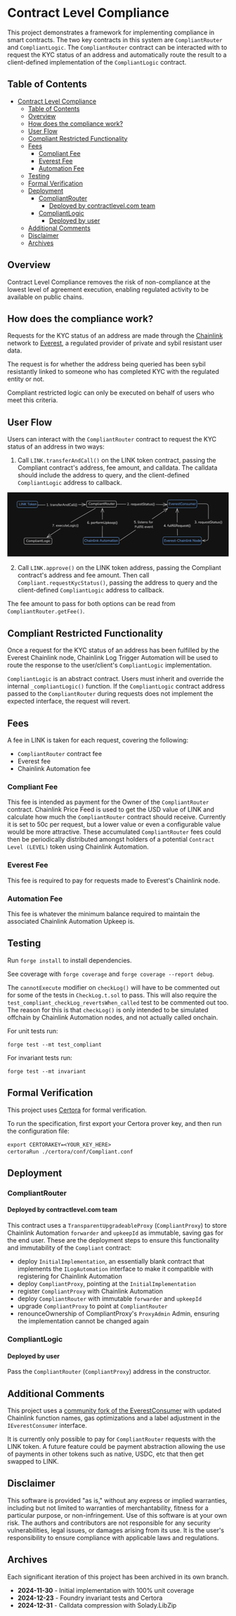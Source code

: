 # Contract Level Compliance

This project demonstrates a framework for implementing compliance in smart contracts. The two key contracts in this system are `CompliantRouter` and `CompliantLogic`. The `CompliantRouter` contract can be interacted with to request the KYC status of an address and automatically route the result to a client-defined implementation of the `CompliantLogic` contract.

## Table of Contents

- [Contract Level Compliance](#contract-level-compliance)
  - [Table of Contents](#table-of-contents)
  - [Overview](#overview)
  - [How does the compliance work?](#how-does-the-compliance-work)
  - [User Flow](#user-flow)
  - [Compliant Restricted Functionality](#compliant-restricted-functionality)
  - [Fees](#fees)
    - [Compliant Fee](#compliant-fee)
    - [Everest Fee](#everest-fee)
    - [Automation Fee](#automation-fee)
  - [Testing](#testing)
  - [Formal Verification](#formal-verification)
  - [Deployment](#deployment)
    - [CompliantRouter](#compliantrouter)
      - [Deployed by contractlevel.com team](#deployed-by-contractlevelcom-team)
    - [CompliantLogic](#compliantlogic)
      - [Deployed by user](#deployed-by-user)
  - [Additional Comments](#additional-comments)
  - [Disclaimer](#disclaimer)
  - [Archives](#archives)

## Overview

Contract Level Compliance removes the risk of non-compliance at the lowest level of agreement execution, enabling regulated activity to be available on public chains.

## How does the compliance work?

Requests for the KYC status of an address are made through the [Chainlink](https://docs.chain.link/) network to [Everest](https://developer.everest.org/#chainlink-access-to-everest-oracle), a regulated provider of private and sybil resistant user data.

The request is for whether the address being queried has been sybil resistantly linked to someone who has completed KYC with the regulated entity or not.

Compliant restricted logic can only be executed on behalf of users who meet this criteria.

## User Flow

Users can interact with the `CompliantRouter` contract to request the KYC status of an address in two ways:

1. Call `LINK.transferAndCall()` on the LINK token contract, passing the Compliant contract's address, fee amount, and calldata. The calldata should include the address to query, and the client-defined `CompliantLogic` address to callback.

![System Architecture](./diagrams/contract-level-compliance.png)

2. Call `LINK.approve()` on the LINK token address, passing the Compliant contract's address and fee amount. Then call `Compliant.requestKycStatus()`, passing the address to query and the client-defined `CompliantLogic` address to callback.

The fee amount to pass for both options can be read from `CompliantRouter.getFee()`.

## Compliant Restricted Functionality

Once a request for the KYC status of an address has been fulfilled by the Everest Chainlink node, Chainlink Log Trigger Automation will be used to route the response to the user/client's `CompliantLogic` implementation. 

`CompliantLogic` is an abstract contract. Users must inherit and override the internal `_compliantLogic()` function. If the `CompliantLogic` contract address passed to the `CompliantRouter` during requests does not implement the expected interface, the request will revert.

## Fees

A fee in LINK is taken for each request, covering the following:

- `CompliantRouter` contract fee
- Everest fee
- Chainlink Automation fee

### Compliant Fee

This fee is intended as payment for the Owner of the `CompliantRouter` contract. Chainlink Price Feed is used to get the USD value of LINK and calculate how much the `CompliantRouter` contract should receive. Currently it is set to 50c per request, but a lower value or even a configurable value would be more attractive. These accumulated `CompliantRouter` fees could then be periodically distributed amongst holders of a potential `Contract Level (LEVEL)` token using Chainlink Automation.

### Everest Fee

This fee is required to pay for requests made to Everest's Chainlink node.

### Automation Fee

This fee is whatever the minimum balance required to maintain the associated Chainlink Automation Upkeep is.

## Testing

Run `forge install` to install dependencies.

See coverage with `forge coverage` and `forge coverage --report debug`.

The `cannotExecute` modifier on `checkLog()` will have to be commented out for some of the tests in `CheckLog.t.sol` to pass. This will also require the `test_compliant_checkLog_revertsWhen_called` test to be commented out too. The reason for this is that `checkLog()` is only intended to be simulated offchain by Chainlink Automation nodes, and not actually called onchain.

For unit tests run:

```
forge test --mt test_compliant
```

For invariant tests run:

```
forge test --mt invariant
```

## Formal Verification

This project uses [Certora](https://docs.certora.com/en/latest/) for formal verification.

To run the specification, first export your Certora prover key, and then run the configuration file:

```
export CERTORAKEY=<YOUR_KEY_HERE>
certoraRun ./certora/conf/Compliant.conf
```

## Deployment

### CompliantRouter
####  Deployed by contractlevel.com team

This contract uses a `TransparentUpgradeableProxy` (`CompliantProxy`) to store Chainlink Automation `forwarder` and `upkeepId` as immutable, saving gas for the end user. These are the deployment steps to ensure this functionality and immutability of the `Compliant` contract:

- deploy `InitialImplementation`, an essentially blank contract that implements the `ILogAutomation` interface to make it compatible with registering for Chainlink Automation
- deploy `CompliantProxy`, pointing at the `InitialImplementation`
- register `CompliantProxy` with Chainlink Automation
- deploy `CompliantRouter` with immutable `forwarder` and `upkeepId`
- upgrade `CompliantProxy` to point at `CompliantRouter`
- renounceOwnership of CompliantProxy's `ProxyAdmin` Admin, ensuring the implementation cannot be changed again

### CompliantLogic
#### Deployed by user

Pass the `CompliantRouter` (`CompliantProxy`) address in the constructor.

## Additional Comments

This project uses a [community fork of the EverestConsumer](https://github.com/palmcivet7/everest-chainlink-consumer) with updated Chainlink function names, gas optimizations and a label adjustment in the `IEverestConsumer` interface.

It is currently only possible to pay for `CompliantRouter` requests with the LINK token. A future feature could be payment abstraction allowing the use of payments in other tokens such as native, USDC, etc that then get swapped to LINK.

## Disclaimer

This software is provided "as is," without any express or implied warranties, including but not limited to warranties of merchantability, fitness for a particular purpose, or non-infringement. Use of this software is at your own risk. The authors and contributors are not responsible for any security vulnerabilities, legal issues, or damages arising from its use. It is the user's responsibility to ensure compliance with applicable laws and regulations.

## Archives

Each significant iteration of this project has been archived in its own branch.

- **2024-11-30** - Initial implementation with 100% unit coverage
- **2024-12-23** - Foundry invariant tests and Certora
- **2024-12-31** - Calldata compression with Solady.LibZip